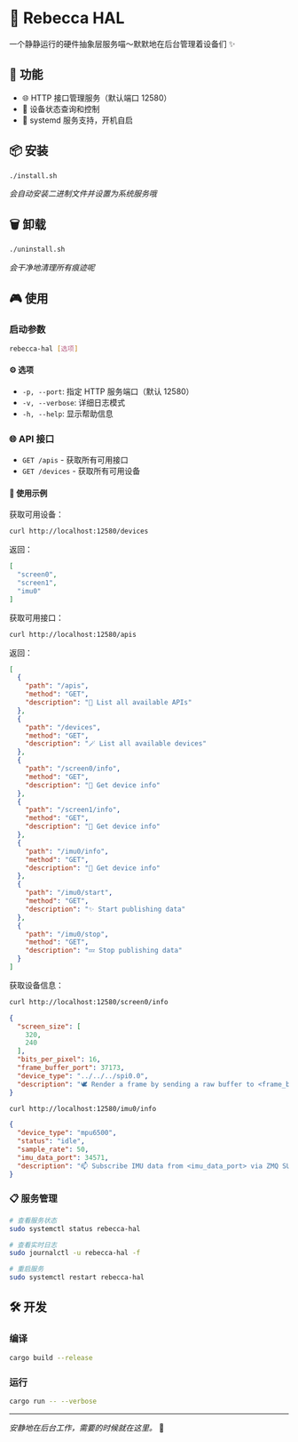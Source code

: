 # 🔮 Rebecca HAL

一个静静运行的硬件抽象层服务喵～默默地在后台管理着设备们 ✨

## 🎯 功能

- 🌐 HTTP 接口管理服务（默认端口 12580）
- 🔧 设备状态查询和控制
- 🚀 systemd 服务支持，开机自启

## 📦 安装

```bash
./install.sh
```

*会自动安装二进制文件并设置为系统服务哦*

## 🗑️ 卸载

```bash
./uninstall.sh
```

*会干净地清理所有痕迹呢*

## 🎮 使用

### 启动参数
```bash
rebecca-hal [选项]
```

#### ⚙️ 选项
- `-p, --port`: 指定 HTTP 服务端口（默认 12580）
- `-v, --verbose`: 详细日志模式
- `-h, --help`: 显示帮助信息

### 🌐 API 接口

- `GET /apis` - 获取所有可用接口
- `GET /devices` - 获取所有可用设备

#### 🎯 使用示例

获取可用设备：
```bash
curl http://localhost:12580/devices
```

返回：
```json
[
  "screen0",
  "screen1",
  "imu0"
]
```

获取可用接口：
```bash
curl http://localhost:12580/apis
```

返回：
```json
[
  {
    "path": "/apis",
    "method": "GET",
    "description": "🔮 List all available APIs"
  },
  {
    "path": "/devices",
    "method": "GET",
    "description": "🪄 List all available devices"
  },
  {
    "path": "/screen0/info",
    "method": "GET",
    "description": "📜 Get device info"
  },
  {
    "path": "/screen1/info",
    "method": "GET",
    "description": "📜 Get device info"
  },
  {
    "path": "/imu0/info",
    "method": "GET",
    "description": "📜 Get device info"
  },
  {
    "path": "/imu0/start",
    "method": "GET",
    "description": "✨ Start publishing data"
  },
  {
    "path": "/imu0/stop",
    "method": "GET",
    "description": "💤 Stop publishing data"
  }
]
```

获取设备信息：
```bash
curl http://localhost:12580/screen0/info
```

```json
{
  "screen_size": [
    320,
    240
  ],
  "bits_per_pixel": 16,
  "frame_buffer_port": 37173,
  "device_type": "../../../spi0.0",
  "description": "🕊️ Render a frame by sending a raw buffer to <frame_buffer_port> via ZMQ REP socket"
}
```

```bash
curl http://localhost:12580/imu0/info
```

```json
{
  "device_type": "mpu6500",
  "status": "idle",
  "sample_rate": 50,
  "imu_data_port": 34571,
  "description": "📫 Subscribe IMU data from <imu_data_port> via ZMQ SUB socket. When running, data will be published in protobuf format, schema available at /imu0/schema"
}
```

### 📋 服务管理

```bash
# 查看服务状态
sudo systemctl status rebecca-hal

# 查看实时日志
sudo journalctl -u rebecca-hal -f

# 重启服务
sudo systemctl restart rebecca-hal
```

## 🛠️ 开发

### 编译
```bash
cargo build --release
```

### 运行
```bash
cargo run -- --verbose
```

---

*安静地在后台工作，需要的时候就在这里。* 🐾
